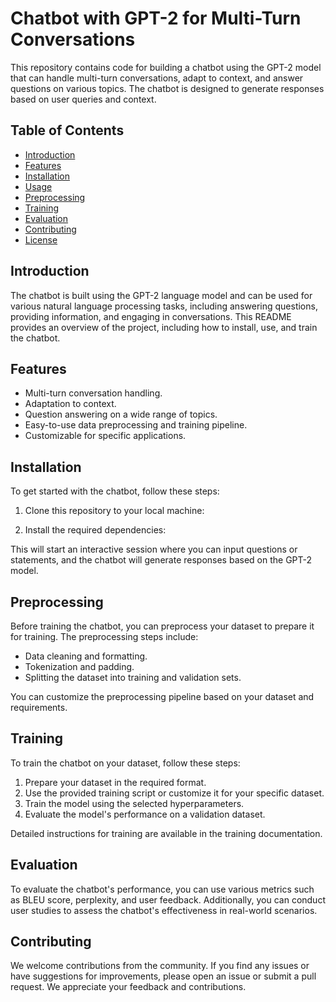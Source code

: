 # Chatbot with GPT-2 for Multi-Turn Conversations

This repository contains code for building a chatbot using the GPT-2 model that can handle multi-turn conversations, adapt to context, and answer questions on various topics. The chatbot is designed to generate responses based on user queries and context.

## Table of Contents

- [Introduction](#introduction)
- [Features](#features)
- [Installation](#installation)
- [Usage](#usage)
- [Preprocessing](#preprocessing)
- [Training](#training)
- [Evaluation](#evaluation)
- [Contributing](#contributing)
- [License](#license)

## Introduction

The chatbot is built using the GPT-2 language model and can be used for various natural language processing tasks, including answering questions, providing information, and engaging in conversations. This README provides an overview of the project, including how to install, use, and train the chatbot.

## Features

- Multi-turn conversation handling.
- Adaptation to context.
- Question answering on a wide range of topics.
- Easy-to-use data preprocessing and training pipeline.
- Customizable for specific applications.

## Installation

To get started with the chatbot, follow these steps:

1. Clone this repository to your local machine:




2. Install the required dependencies:



This will start an interactive session where you can input questions or statements, and the chatbot will generate responses based on the GPT-2 model.

## Preprocessing

Before training the chatbot, you can preprocess your dataset to prepare it for training. The preprocessing steps include:

- Data cleaning and formatting.
- Tokenization and padding.
- Splitting the dataset into training and validation sets.

You can customize the preprocessing pipeline based on your dataset and requirements.

## Training

To train the chatbot on your dataset, follow these steps:

1. Prepare your dataset in the required format.
2. Use the provided training script or customize it for your specific dataset.
3. Train the model using the selected hyperparameters.
4. Evaluate the model's performance on a validation dataset.

Detailed instructions for training are available in the training documentation.

## Evaluation

To evaluate the chatbot's performance, you can use various metrics such as BLEU score, perplexity, and user feedback. Additionally, you can conduct user studies to assess the chatbot's effectiveness in real-world scenarios.

## Contributing

We welcome contributions from the community. If you find any issues or have suggestions for improvements, please open an issue or submit a pull request. We appreciate your feedback and contributions.
